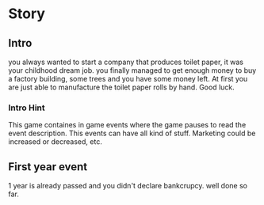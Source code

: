 # Story

## Intro

you always wanted to start a company that produces toilet paper, it was your childhood dream job.
you finally managed to get enough money to buy a factory building, some trees and you have some money left.
At first you are just able to manufacture the toilet paper rolls by hand.
Good luck.

### Intro Hint

This game containes in game events where the game pauses to read the event description.
This events can have all kind of stuff. Marketing could be increased or decreased, etc.

## First year event

1 year is already passed and you didn't declare bankcrupcy. well done so far.
